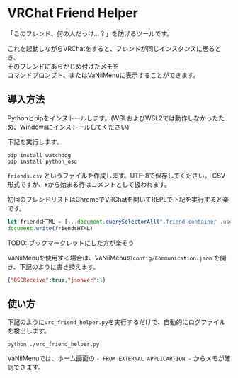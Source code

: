 # VRChat Friend Helper

「このフレンド、何の人だっけ…？」を防げるツールです。

これを起動しながらVRChatをすると、フレンドが同じインスタンスに居るとき、  
そのフレンドにあらかじめ付けたメモを  
コマンドプロンプト、またはVaNiiMenuに表示することができます。

## 導入方法

Pythonとpipをインストールします。(WSLおよびWSL2では動作しなかったため、Windowsにインストールしてください)

下記を実行します。

```
pip install watchdog
pip install python_osc
```

`friends.csv` というファイルを作成します。UTF-8で保存してください。
CSV形式ですが、`#`から始まる行はコメントとして扱われます。

初回のフレンドリストはChromeでVRChatを開いてREPLで下記を実行すると楽です。

``` javascript
let friendsHTML = [...document.querySelectorAll(".friend-container .user-info h6 a")].map(x => x.innerText).join(", <br>")
document.write(friendsHTML)
```

TODO: ブックマークレットにした方が楽そう

VaNiiMenuを使用する場合は、VaNiiMenuの`config/Communication.json` を開き、下記のように書き換えます。

``` json
{"OSCReceive":true,"jsonVer":1}
```

## 使い方

下記のように`vrc_friend_helper.py`を実行するだけで、自動的にログファイルを検出します。

```
python ./vrc_friend_helper.py
```

VaNiiMenuでは、ホーム画面の `- FROM EXTERNAL APPLICARTION -` からメモが確認できます。
